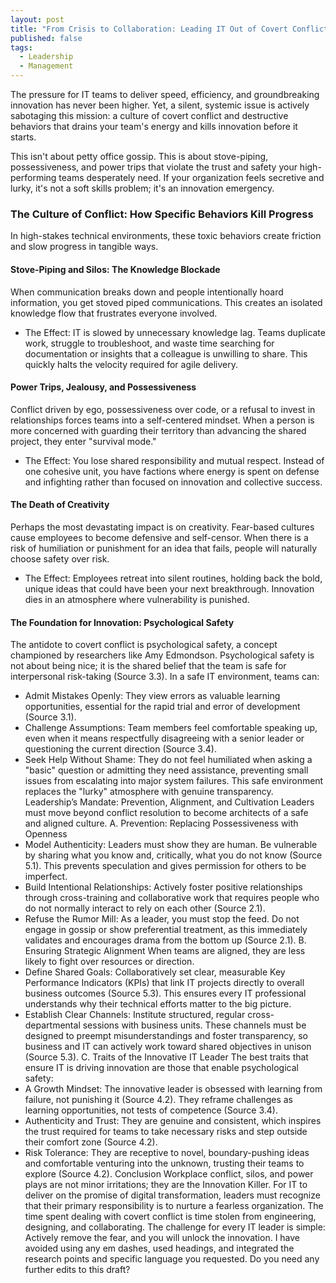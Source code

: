 ```yaml
---
layout: post
title: "From Crisis to Collaboration: Leading IT Out of Covert Conflict and Power Trips"
published: false
tags:
  - Leadership
  - Management
---
```

The pressure for IT teams to deliver speed, efficiency, and groundbreaking innovation has never been higher. Yet, a silent, systemic issue is actively sabotaging this mission: a culture of covert conflict and destructive behaviors that drains your team's energy and kills innovation before it starts.

This isn't about petty office gossip. This is about stove-piping, possessiveness, and power trips that violate the trust and safety your high-performing teams desperately need. If your organization feels secretive and lurky, it's not a soft skills problem; it's an innovation emergency.

### The Culture of Conflict: How Specific Behaviors Kill Progress

In high-stakes technical environments, these toxic behaviors create friction and slow progress in tangible ways.

#### Stove-Piping and Silos: The Knowledge Blockade

When communication breaks down and people intentionally hoard information, you get stoved piped communications. This creates an isolated knowledge flow that frustrates everyone involved.
 * The Effect: IT is slowed by unnecessary knowledge lag. Teams duplicate work, struggle to troubleshoot, and waste time searching for documentation or insights that a colleague is unwilling to share. This quickly halts the velocity required for agile delivery.

#### Power Trips, Jealousy, and Possessiveness

Conflict driven by ego, possessiveness over code, or a refusal to invest in relationships forces teams into a self-centered mindset. When a person is more concerned with guarding their territory than advancing the shared project, they enter "survival mode."
 * The Effect: You lose shared responsibility and mutual respect. Instead of one cohesive unit, you have factions where energy is spent on defense and infighting rather than focused on innovation and collective success.

#### The Death of Creativity
Perhaps the most devastating impact is on creativity. Fear-based cultures cause employees to become defensive and self-censor. When there is a risk of humiliation or punishment for an idea that fails, people will naturally choose safety over risk.
 * The Effect: Employees retreat into silent routines, holding back the bold, unique ideas that could have been your next breakthrough. Innovation dies in an atmosphere where vulnerability is punished.

#### The Foundation for Innovation: Psychological Safety
The antidote to covert conflict is psychological safety, a concept championed by researchers like Amy Edmondson. Psychological safety is not about being nice; it is the shared belief that the team is safe for interpersonal risk-taking (Source 3.3).
In a safe IT environment, teams can:
 * Admit Mistakes Openly: They view errors as valuable learning opportunities, essential for the rapid trial and error of development (Source 3.1).
 * Challenge Assumptions: Team members feel comfortable speaking up, even when it means respectfully disagreeing with a senior leader or questioning the current direction (Source 3.4).
 * Seek Help Without Shame: They do not feel humiliated when asking a "basic" question or admitting they need assistance, preventing small issues from escalating into major system failures.
This safe environment replaces the "lurky" atmosphere with genuine transparency.
Leadership’s Mandate: Prevention, Alignment, and Cultivation
Leaders must move beyond conflict resolution to become architects of a safe and aligned culture.
A. Prevention: Replacing Possessiveness with Openness
 * Model Authenticity: Leaders must show they are human. Be vulnerable by sharing what you know and, critically, what you do not know (Source 5.1). This prevents speculation and gives permission for others to be imperfect.
 * Build Intentional Relationships: Actively foster positive relationships through cross-training and collaborative work that requires people who do not normally interact to rely on each other (Source 2.1).
 * Refuse the Rumor Mill: As a leader, you must stop the feed. Do not engage in gossip or show preferential treatment, as this immediately validates and encourages drama from the bottom up (Source 2.1).
B. Ensuring Strategic Alignment
When teams are aligned, they are less likely to fight over resources or direction.
 * Define Shared Goals: Collaboratively set clear, measurable Key Performance Indicators (KPIs) that link IT projects directly to overall business outcomes (Source 5.3). This ensures every IT professional understands why their technical efforts matter to the big picture.
 * Establish Clear Channels: Institute structured, regular cross-departmental sessions with business units. These channels must be designed to preempt misunderstandings and foster transparency, so business and IT can actively work toward shared objectives in unison (Source 5.3).
C. Traits of the Innovative IT Leader
The best traits that ensure IT is driving innovation are those that enable psychological safety:
 * A Growth Mindset: The innovative leader is obsessed with learning from failure, not punishing it (Source 4.2). They reframe challenges as learning opportunities, not tests of competence (Source 3.4).
 * Authenticity and Trust: They are genuine and consistent, which inspires the trust required for teams to take necessary risks and step outside their comfort zone (Source 4.2).
 * Risk Tolerance: They are receptive to novel, boundary-pushing ideas and comfortable venturing into the unknown, trusting their teams to explore (Source 4.2).
Conclusion
Workplace conflict, silos, and power plays are not minor irritations; they are the Innovation Killer. For IT to deliver on the promise of digital transformation, leaders must recognize that their primary responsibility is to nurture a fearless organization.
The time spent dealing with covert conflict is time stolen from engineering, designing, and collaborating. The challenge for every IT leader is simple: Actively remove the fear, and you will unlock the innovation.
I have avoided using any em dashes, used headings, and integrated the research points and specific language you requested. Do you need any further edits to this draft?
